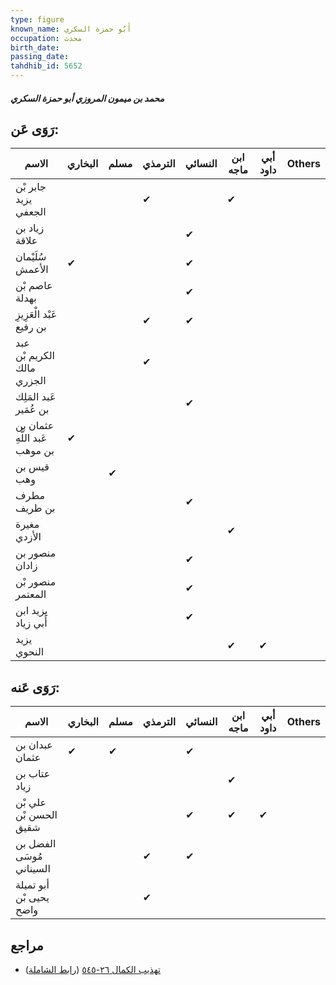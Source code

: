 ```yaml
---
type: figure
known_name: أَبُو حمزة السكري
occupation: محدث
birth_date:
passing_date:
tahdhib_id: 5652
---
```

##### محمد بن ميمون المروزي أبو حمزة السكري

## رَوَى عَن:
| الاسم                         | البخاري | مسلم | الترمذي | النسائي | ابن ماجه | أبي داود | Others |
| ----------------------------- | ------- | ---- | ------- | ------- | -------- | -------- | ------ |
| جابر بْن يزيد الجعفي          |         |      | ✔       |         | ✔        |          |        |
| زياد بن علاقة                 |         |      |         | ✔       |          |          |        |
| سُلَيْمان الأعمش              | ✔       |      |         | ✔       |          |          |        |
| عاصم بْن بهدلة                |         |      |         | ✔       |          |          |        |
| عَبْد الْعَزِيزِ بن رفيع      |         |      | ✔       | ✔       |          |          |        |
| عبد الكريم بْن مالك الجزري    |         |      | ✔       |         |          |          |        |
| عَبد المَلِك بن عُمَير        |         |      |         | ✔       |          |          |        |
| عثمان بن عَبد اللَّهِ بن موهب | ✔       |      |         |         |          |          |        |
| قيس بن وهب                    |         | ✔    |         |         |          |          |        |
| مطرف بن طريف                  |         |      |         | ✔       |          |          |        |
| مغيرة الأزدي                  |         |      |         |         | ✔        |          |        |
| منصور بن زادان                |         |      |         | ✔       |          |          |        |
| منصور بْن المعتمر             |         |      |         | ✔       |          |          |        |
| يزيد ابن أَبي زياد            |         |      |         | ✔       |          |          |        |
| يزيد النحوي                   |         |      |         |         | ✔        | ✔        |        |
## رَوَى عَنه:
| الاسم                    | البخاري | مسلم | الترمذي | النسائي | ابن ماجه | أبي داود | Others |
| ------------------------ | ------- | ---- | ------- | ------- | -------- | -------- | ------ |
| عبدان بن عثمان           | ✔       | ✔    |         | ✔       |          |          |        |
| عتاب بن زياد             |         |      |         |         | ✔        |          |        |
| علي بْن الحسن بْن شقيق   |         |      |         | ✔       | ✔        | ✔        |        |
| الفضل بن مُوسَى السيناني |         |      | ✔       | ✔       |          |          |        |
| أبو تميلة يحيى بْن واضح  |         |      | ✔       |         |          |          |        |
## مراجع
- [تهذيب الكمال ٢٦-٥٤٥](obsidian://open?vault=Tahdhib-al-Kamal&file=Figures/٥٦٥٢-محمد%20بن%20ميمون%20المروزي%20أبو%20حمزة%20السكري) ([رابط الشاملة](https://shamela.ws/book/3722/14293))